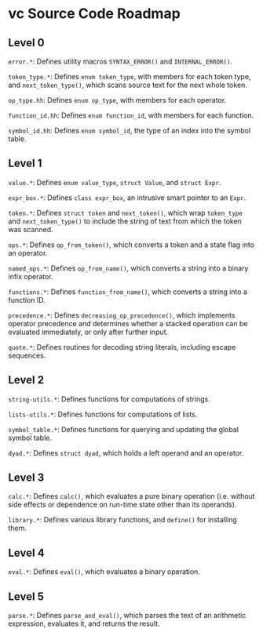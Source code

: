vc Source Code Roadmap
======================

Level 0
-------

`error.*`:  Defines utility macros `SYNTAX_ERROR()` and `INTERNAL_ERROR()`.

`token_type.*`:  Defines `enum token_type`, with members for each token type, and `next_token_type()`, which scans source text for the next whole token.

`op_type.hh`:  Defines `enum op_type`, with members for each operator.

`function_id.hh`:  Defines `enum function_id`, with members for each function.

`symbol_id.hh`:  Defines `enum symbol_id`, the type of an index into the symbol table.

Level 1
-------

`value.*`:  Defines `enum value_type`, `struct Value`, and `struct Expr`.

`expr_box.*`:  Defines `class expr_box`, an intrusive smart pointer to an `Expr`.

`token.*`:  Defines `struct token` and `next_token()`, which wrap `token_type` and `next_token_type()` to include the string of text from which the token was scanned.

`ops.*`:  Defines `op_from_token()`, which converts a token and a state flag into an operator.

`named_ops.*`:  Defines `op_from_name()`, which converts a string into a binary infix operator.

`functions.*`:  Defines `function_from_name()`, which converts a string into a function ID.

`precedence.*`:  Defines `decreasing_op_precedence()`, which implements operator precedence and determines whether a stacked operation can be evaluated immediately, or only after further input.

`quote.*`:  Defines routines for decoding string literals, including escape sequences.

Level 2
-------

`string-utils.*`:  Defines functions for computations of strings.

`lists-utils.*`:  Defines functions for computations of lists.

`symbol_table.*`:  Defines functions for querying and updating the global symbol table.

`dyad.*`:  Defines `struct dyad`, which holds a left operand and an operator.

Level 3
-------

`calc.*`:  Defines `calc()`, which evaluates a pure binary operation (i.e. without side effects or dependence on run-time state other than its operands).

`library.*`:  Defines various library functions, and `define()` for installing them.

Level 4
-------

`eval.*`:  Defines `eval()`, which evaluates a binary operation.

Level 5
-------

`parse.*`:  Defines `parse_and_eval()`, which parses the text of an arithmetic expression, evaluates it, and returns the result.
